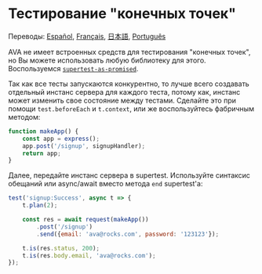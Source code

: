 # Тестирование "конечных точек"

Переводы: [Español](https://github.com/sindresorhus/ava-docs/blob/master/es_ES/docs/recipes/endpoint-testing.md), [Français](https://github.com/sindresorhus/ava-docs/blob/master/fr_FR/docs/recipes/endpoint-testing.md), [日本語](https://github.com/sindresorhus/ava-docs/blob/master/ja_JP/docs/recipes/endpoint-testing.md), [Português](https://github.com/sindresorhus/ava-docs/blob/master/pt_BR/docs/recipes/endpoint-testing.md)

AVA не имеет встроенных средств для тестирования "конечных точек", но Вы можете использовать любую библиотеку для этого. Воспользуемся [`supertest-as-promised`](https://github.com/WhoopInc/supertest-as-promised).

Так как все тесты запускаются конкурентно, то лучше всего создавать отдельный инстанс сервера для каждого теста, потому как, инстанс может изменить свое состояние между тестами. Сделайте это при помощи `test.beforeEach` и `t.context`, или же воспользуйтесь фабричным методом:

```js
function makeApp() {
	const app = express();
	app.post('/signup', signupHandler);
	return app;
}
```

Далее, передайте инстанс сервера в supertest. Используйте синтаксис обещаний или async/await вместо метода `end` supertest'a:

```js
test('signup:Success', async t => {
	t.plan(2);

	const res = await request(makeApp())
		.post('/signup')
		.send({email: 'ava@rocks.com', password: '123123'});

	t.is(res.status, 200);
	t.is(res.body.email, 'ava@rocks.com');
});
```
